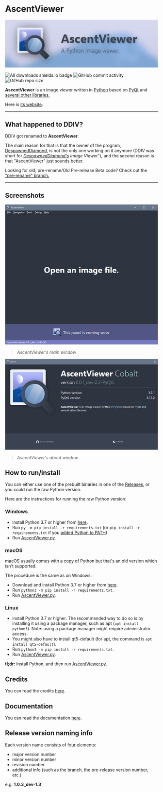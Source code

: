 # AscentViewer

![AscV Banner](misc/banner.png)

![All downloads shields.io badge](https://img.shields.io/github/downloads/despawnedd/AscentViewer/total?logo=github)
![GitHub commit activity](https://img.shields.io/github/commit-activity/m/despawnedd/AscentViewer?logo=github)
![GitHub repo size](https://img.shields.io/github/repo-size/despawnedd/AscentViewer?logo=github)

**AscentViewer** is an image viewer written in [Python](https://www.python.org/) based on [PyQt](https://riverbankcomputing.com/software/pyqt/) and [several other libraries.](CREDITS.md)

Here is [its website](https://dd.acrazytown.com/AscentViewer/).

---

<!-- NOTE: Add notice about downloads. -->

## What happened to DDIV?

DDIV got renamed to **AscentViewer**.

The main reason for that is that the owner of the program, [DespawnedDiamond](https://github.com/despawnedd), is not the only one working on it anymore (DDIV was short for <u>*DespawnedDiamond's*</u> *Image Viewer*"), and the second reason is that "AscentViewer" just sounds better.

Looking for old, pre-rename/Old Pre-release Beta code? Check out the ["pre-rename" branch.](https://github.com/despawnedd/AscentViewer/tree/pre-rename)

---

## Screenshots

![Main window screenshot](misc/examples/ascv_0.0.1_pre-release.png)

> *AscentViewer's main window*

![About window screenshot](misc/examples/ascv_0.0.1_pre-release_about.png)

> *AscentViewer's about window*

## How to run/install

You can either use one of the prebuilt binaries in one of the [Releases](https://github.com/despawnedd/AscentViewer/releases), or you could run the raw Python version.

Here are the instructions for running the raw Python version:

### Windows

* Install Python 3.7 or higher from [here](https://www.python.org/downloads/).
* Run `py -m pip install -r requirements.txt` (or `pip install -r requirements.txt` if you [added Python to PATH](misc/markdown/img/add_to_path_win.png))
* Run [AscentViewer.py](source/AscentViewer.py).

### macOS

macOS usually comes with a copy of Python but that's an old version which isn't supported.

The procedure is the same as on Windows:

* Download and install Python 3.7 or higher from [here](https://www.python.org/downloads/).
* Run `python3 -m pip install -r requirements.txt`.
* Run [AscentViewer.py](source/AscentViewer.py).

### Linux

* Install Python 3.7 or higher. The recommended way to do so is by installing it using a package manager, such as apt (`apt install python3`). Note: using a package manager might require administrator access.
* You might also have to install qt5-default (for apt, the command is `apt install qt5-default`).
* Run `python3 -m pip install -r requirements.txt`.
* Run [AscentViewer.py](source/AscentViewer.py).

<!-- ### Windows

* Install Python 3.7 or higher somehow. The recommended way to do so is by downloading it from Python's official website:
  * Download Python 3.7 or higher from [Python's website](https://www.python.org/downloads/).
  * Install the downloaded Python version (make sure you select the [Add to PATH  checkbox](misc/markdown/img/add_to_path_win.png))
* Run [ascv.py](source/ascv.py), either by opening it in File Explorer (if you installed the [Python launcher()]), or by running it from the command line.

### macOS

Detailed instructions for macOS are coming soon

### Linux

> Please correct me if something is wrong here by creating an issue or a pull request.

* Install Python 3.7 or higher, either by building it from source, or by installing it using your favourite package manager, such as apt (``sudo apt install python3``).
* You might have to install ``qt5-default``. Again, install it by using your favourite package manager, such as apt (``sudo apt install qt5-default``).
* Run [ascv.py](source/ascv.py) using the Python version you installed. If you installed it using a package manager (of if you have added it to PATH yourself), this can be done by running ``python3 [path to ascv.py]`` (eg. ``python3 ascv.py``) -->

**tl;dr:** Install Python, and then run [AscentViewer.py](source/AscentViewer.py).

<!-- * Install Python 3.7+ (make sure you install ``pip``)
* Run ``pip install -r requirements.txt`` while in the root directory, or just manually install the required packages
* If you're on Linux, you might have to install ``qt5-default`` (on Ubuntu, the command is ``sudo apt install qt5-default``) 

And that's it. -->

## Credits

You can read the credits [here](CREDITS.md).

## Documentation

You can read the documentation [here](https://github.com/despawnedd/AscentViewer/wiki).

## Release version naming info

Each version name consists of four elements:

* major version number
* minor version number
* revision number
* additional info (such as the branch, the pre-release version number, etc.)

e.g. **1.0.3_dev-1.3**
